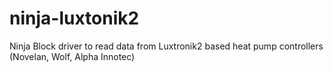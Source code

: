 # ninja-luxtonik2
Ninja Block driver to read data from Luxtronik2 based heat pump controllers (Novelan, Wolf, Alpha Innotec)
